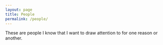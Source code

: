 ```yaml
---
layout: page
title: People
permalink: /people/
---
```


These are people I know that I want to draw attention to for one reason or another.